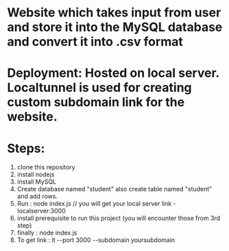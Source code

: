 # Website which takes input from user and store it into the MySQL database and convert it into .csv format

# Deployment: Hosted on local server. Localtunnel is used for creating custom subdomain link for the website.

# Steps:

1. clone this repository 
2. install nodejs
3. install MySQL 
4. Create database named "student" also create table named "student" and add rows.
5. Run : node index.js  // you will get your local server link - localserver:3000
6. install prerequisite to run this project (you will encounter those from 3rd step)
7. finally : node index.js  
8. To get link : lt --port 3000 --subdomain yoursubdomain
